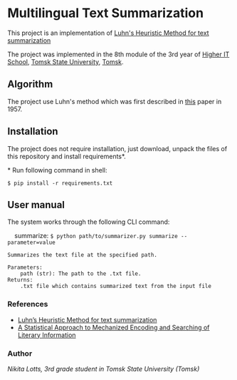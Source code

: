 # Multilingual Text Summarization

This project is an implementation of [Luhn's Heuristic Method for text summarization](https://iq.opengenus.org/luhns-heuristic-method-for-text-summarization/)

The project was implemented in the 8th module of the 3rd year of [Higher IT School](https://hits.tsu.ru/), [Tomsk State University](https://www.tsu.ru/), [Tomsk](https://en.wikipedia.org/wiki/Tomsk).


## Algorithm

The project use Luhn's method which was first described in [this](http://web.stanford.edu/class/linguist289/luhn57.pdf) paper in 1957.

##  Installation

The project does not require installation, just download, unpack the files of this repository and install requirements*.

\* Run following command in shell:

``` 
$ pip install -r requirements.txt
```

## User manual

The system works through the following CLI command:

&nbsp;&nbsp;&nbsp;&nbsp;summarize:
```$ python path/to/summarizer.py summarize --parameter=value```

```
Summarizes the text file at the specified path.

Parameters:
    path (str): The path to the .txt file.
Returns:
    .txt file which contains summarized text from the input file
```


### References
* [Luhn’s Heuristic Method for text summarization](https://iq.opengenus.org/luhns-heuristic-method-for-text-summarization/)
* [A Statistical Approach to Mechanized Encoding and Searching of Literary Information](https://www.semanticscholar.org/paper/A-Statistical-Approach-to-Mechanized-Encoding-and-Luhn/076077a5771747ad7355120f1ba64cfd603141c6)


### Author
*Nikita Lotts, 3rd grade student in Tomsk State University (Tomsk)*